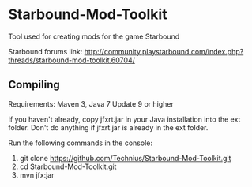 Starbound-Mod-Toolkit
=====================

Tool used for creating mods for the game Starbound

Starbound forums link: http://community.playstarbound.com/index.php?threads/starbound-mod-toolkit.60704/

Compiling
---------
Requirements: Maven 3, Java 7 Update 9 or higher

If you haven't already, copy jfxrt.jar in your Java installation into the ext folder. Don't do anything if jfxrt.jar is already in the ext folder.

Run the following commands in the console:
  1. git clone https://github.com/Technius/Starbound-Mod-Toolkit.git
  2. cd Starbound-Mod-Toolkit.git
  2. mvn jfx:jar
